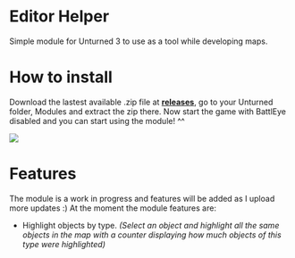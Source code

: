 # Editor Helper
Simple module for Unturned 3 to use as a tool while developing maps.

# How to install
Download the lastest available .zip file at **[releases](https://github.com/Senior-S/EditorHelper/releases)**, go to your Unturned folder, Modules and extract the zip there.
Now start the game with BattlEye disabled and you can start using the module! ^^

[![](https://dcbadge.limes.pink/api/server/https://discord.gg/Y3jD5K2Q8C)](https://discord.gg/Y3jD5K2Q8C)

# Features
The module is a work in progress and features will be added as I upload more updates :)
At the moment the module features are:
- Highlight objects by type. *(Select an object and highlight all the same objects in the map with a counter displaying how much objects of this type were highlighted)*

